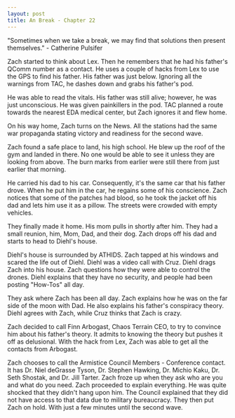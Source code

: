 ```yaml
---
layout: post
title: An Break - Chapter 22
---
```


"Sometimes when we take a break, we may find that solutions then present themselves." - Catherine Pulsifer

Zach started to think about Lex. Then he remembers that he had his father's QComm number as a contact. He uses a couple of hacks from Lex to use the GPS to find his father. His father was just below. Ignoring all the warnings from TAC, he dashes down and grabs his father's pod.

He was able to read the vitals. His father was still alive; however, he was just unconscious. He was given painkillers in the pod. TAC planned a route towards the nearest EDA medical center, but Zach ignores it and flew home.

On his way home, Zach turns on the News. All the stations had the same war propaganda stating victory and readiness for the second wave.

Zach found a safe place to land, his high school. He blew up the roof of the gym and landed in there. No one would be able to see it unless they are looking from above. The burn marks from earlier were still there from just earlier that morning. 

He carried his dad to his car. Consequently, it's the same car that his father drove. When he put him in the car, he regains some of his conscience. Zach notices that some of the patches had blood, so he took the jacket off his dad and lets him use it as a pillow. The streets were crowded with empty vehicles.

They finally made it home. His mom pulls in shortly after him. They had a small reunion, him, Mom, Dad, and their dog. Zach drops off his dad and starts to head to Diehl's house.

Diehl's house is surrounded by ATHIDS. Zach tapped at his windows and scared the life out of Diehl. Diehl was a video call with Cruz. Diehl drags Zach into his house. Zach questions how they were able to control the drones. Diehl explains that they have no security, and people had been posting "How-Tos" all day.

They ask where Zach has been all day. Zach explains how he was on the far side of the moon with Dad. He also explains his father's conspiracy theory. Diehl agrees with Zach, while Cruz thinks that Zach is crazy. 

Zach decided to call Finn Arbogast, Chaos Terrain CEO, to try to convince him about his father's theory. It admits to knowing the theory but pushes it off as delusional. With the hack from Lex, Zach was able to get all the contacts from Arbogast.

Zach chooses to call the Armistice Council Members - Conference contact. It has Dr. Niel deGrasse Tyson, Dr. Stephen Hawking, Dr. Michio Kaku, Dr. Seth Shostak, and Dr. Jill  Tarter. Zach froze up when they ask who are you and what do you need. Zach proceeded to explain everything. He was quite shocked that they didn't hang upon him. The Council explained that they did not have access to that data due to military bureaucracy. They then put Zach on hold. With just a few minutes until the second wave.